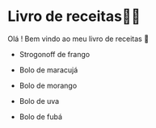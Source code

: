 #	Livro de receitas:man_cook:

Olá ! Bem vindo ao meu livro de receitas :wave:

- Strogonoff de frango
- Bolo de maracujá
- Bolo de morango
- Bolo de uva

- Bolo de fubá
